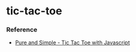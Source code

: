 # tic-tac-toe

### Reference

- [Pure and Simple - Tic Tac Toe with Javascript](https://dev.to/bornasepic/pure-and-simple-tic-tac-toe-with-javascript-4pgn)
